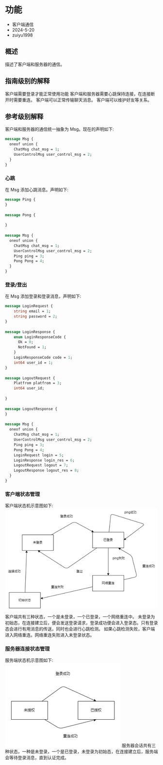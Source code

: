# 功能

- 客户端通信
- 2024-5-20
- zuiyu1998

## 概述

描述了客户端和服务器的通信。

## 指南级别的解释

客户端需要登录才能正常使用功能
客户端和服务器需要心跳保持连接，在连接断开时需要重连。
客户端可以正常传输聊天消息。
客户端可以维护好友等关系。

## 参考级别解释

客户端和服务器的通信统一抽象为 Msg。现在的声明如下:

```proto
message Msg {
  oneof union {
    ChatMsg chat_msg = 1;
    UserControlMsg user_control_msg = 2;
  }
}
```

### 心跳

在 Msg 添加心跳消息。声明如下:

```proto
message Ping {
}

message Pong {

}

message Msg {
  oneof union {
    ChatMsg chat_msg = 1;
    UserControlMsg user_control_msg = 2;
    Ping ping = 3;
    Pong Pong = 4;
  }
}
```

### 登录/登出

在 Msg 添加登录和登录消息，声明如下:

```proto
message LoginRequest {
    string email = 1;
    string password = 2;
}

message LoginResponse {
    enum LoginResponseCode {
      Ok = 0;
      NotFound = 1;
    }
    LoginResponseCode code = 1;
    int64 user_id = 1;
}

message LogoutRequest {
    Platfrom platfrom = 3;
    int64 user_id;

}

message LogoutResponse {
}

message Msg {
  oneof union {
    ChatMsg chat_msg = 1;
    UserControlMsg user_control_msg = 2;
    Ping ping = 3;
    Pong Pong = 4;
    LoginRequest login = 5;
    LoginResponse login_res = 6;
    LogoutRequest logout = 7;
    LogoutResponse logout_res = 8;
  }
}
```

### 客户端状态管理

客户端状态机示意图如下:
![状态机示意图](./images/client.png)

客户端共有三种状态，一个是未登录，一个已登录，一个网络重连中。
未登录为初始态，在连接建立后，便会发送登录请求，登录成功便会进入登录态。只有登录态会进行有用消息的传送，同时也会进行心跳检测。
如果心跳检测失败，客户端进入网络重连。网络重连失败进入未登录状态。

### 服务器连接状态管理

服务端状态机示意图如下:
![状态机示意图](./images/server.png)
服务器会话共有三种状态，一种是未登录，一个是已登录，未登录为初始态，在连接建立后，服务端会等待登录消息，直到认证完成。
